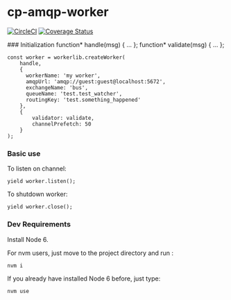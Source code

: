 # cp-amqp-worker

[![CircleCI](https://circleci.com/gh/transcovo/cp-amqp-worker.svg?style=svg&circle-token=ad4d2569df66189b49c841eb8177570d6aeec73f)](https://circleci.com/gh/transcovo/cp-amqp-worker)
[![Coverage Status](https://coveralls.io/repos/github/transcovo/cp-amqp-worker/badge.svg?t=pv91nK)](https://coveralls.io/github/transcovo/cp-amqp-worker)

### Initialization
    function* handle(msg) { ... };
    function* validate(msg) { ... };
    
    const worker = workerlib.createWorker(
        handle,
        {
          workerName: 'my worker',
          amqpUrl: 'amqp://guest:guest@localhost:5672',
          exchangeName: 'bus',
          queueName: 'test.test_watcher',
          routingKey: 'test.something_happened'
        },
        {
            validator: validate,
            channelPrefetch: 50
        }
    );

### Basic use

To listen on channel:

    yield worker.listen();

To shutdown worker:

    yield worker.close();

### Dev Requirements

Install Node 6.

For nvm users, just move to the project directory and run :

    nvm i

If you already have installed Node 6 before, just type:

    nvm use

